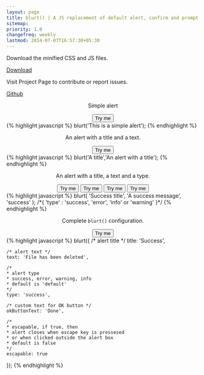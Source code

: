 ```yaml
---
layout: page
title: blurt() | A JS replacement of default alert, confirm and prompt
sitemap:
priority: 1.0
changefreq: weekly
lastmod: 2014-07-07T16:57:30+05:30
---
```


<!--hello world

<button class="success">Hello</button>
<button class="error">Hello</button>
<button class="warning">Hello</button>
<button class="info">Hello</button>-->

<div class="grid">
	<div class="unit half banner">
		<p>Download the minified CSS and JS files.</p>
		<div><a href="#" class="btn big info">Download</a></div>
	</div>
	<div class="unit half banner">
		<p>Visit Project Page to contribute or report issues.</p>
		<div><a href="#" class="btn big info">Github</a></div>
	</div>
</div>

<div class="grid">
	<div class="unit one-third" style="text-align: center;padding-top: 0px">
		<p>Simple alert</p>
		<button id="blurt-1-arg">Try me</button>
	</div>
	<div class="unit two-thirds">
{% highlight javascript %}
blurt('This is a simple alert');
{% endhighlight %}
	</div>
</div>

<div class="grid">
	<div class="unit one-third" style="text-align: center;padding-top: 0px">
		<p>An alert with a title and a text.</p>
		<button id="blurt-2-arg">Try me</button>
	</div>
	<div class="unit two-thirds">
{% highlight javascript %}
blurt('A title','An alert with a title');
{% endhighlight %}
	</div>
</div>

<div class="grid">
	<div class="unit one-third" style="text-align: center;padding-top: 0px">
		<p>An alert with a title, a text and a type.</p>
		<button id="blurt-3-arg-s" class="success">Try me</button>
		<button id="blurt-3-arg-i" class="info">Try me</button>
		<button id="blurt-3-arg-e" class="error">Try me</button>
		<button id="blurt-3-arg-w" class="warning">Try me</button>
	</div>
<div class="unit two-thirds">
{% highlight javascript %}
blurt(
	'Success title',
	'A success message',
	'success'
);
/*{
	'type' : 'success', 'error', 'info' or 'warning'
}*/
{% endhighlight %}
</div>
</div>


<div class="grid">
	<div class="unit one-third" style="text-align: center;padding-top: 0px">
		<p>Complete <code>blurt()</code> configuration.</p>
		<button id="blurt-obj" class="success">Try me</button>
	</div>
	<div class="unit two-thirds">
{% highlight javascript %}
blurt({
	/* alert title */
	title: 'Success',

	/* alert text */
	text: 'File has been deleted',

	/*
	* alert type
	* success, error, warning, info
	* default is 'default'
	*/
	type: 'success',

	/* custom text for OK button */
	okButtonText: 'Done',

	/*
	* escapable, if true, then
	* alert closes when escape key is pressesed
	* or when clicked outside the alert box
	* default is false
	*/
	escapable: true
});
{% endhighlight %}
	</div>
</div>